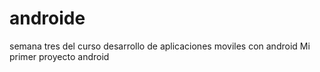 # androide
semana tres del curso desarrollo de aplicaciones moviles con android
Mi primer proyecto android
